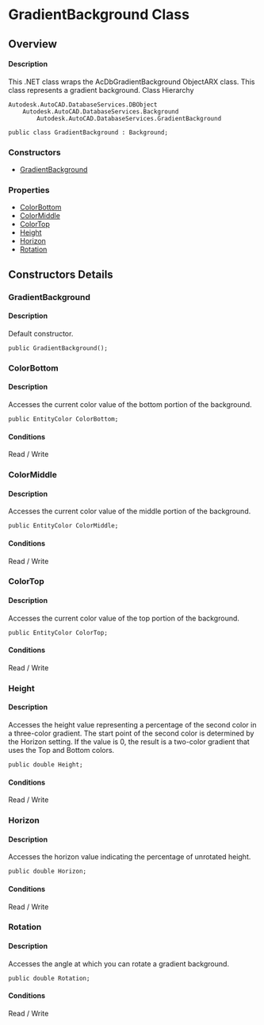 # GradientBackground Class

## Overview

#### Description
This .NET class wraps the AcDbGradientBackground ObjectARX class. This class represents a gradient background.
Class Hierarchy
```text
Autodesk.AutoCAD.DatabaseServices.DBObject
    Autodesk.AutoCAD.DatabaseServices.Background
        Autodesk.AutoCAD.DatabaseServices.GradientBackground
```

```text
public class GradientBackground : Background;
```

### Constructors

- [GradientBackground](#gradientbackground)

### Properties

- [ColorBottom](#colorbottom)
- [ColorMiddle](#colormiddle)
- [ColorTop](#colortop)
- [Height](#height)
- [Horizon](#horizon)
- [Rotation](#rotation)


## Constructors Details

### GradientBackground

#### Description
Default constructor.
```text
public GradientBackground();
```

### ColorBottom

#### Description
Accesses the current color value of the bottom portion of the background.
```text
public EntityColor ColorBottom;
```

#### Conditions
Read / Write
### ColorMiddle

#### Description
Accesses the current color value of the middle portion of the background.
```text
public EntityColor ColorMiddle;
```

#### Conditions
Read / Write
### ColorTop

#### Description
Accesses the current color value of the top portion of the background.
```text
public EntityColor ColorTop;
```

#### Conditions
Read / Write
### Height

#### Description
Accesses the height value representing a percentage of the second color in a three-color gradient. The start point of the second color is determined by the Horizon setting. If the value is 0, the result is a two-color gradient that uses the Top and Bottom colors.
```text
public double Height;
```

#### Conditions
Read / Write
### Horizon

#### Description
Accesses the horizon value indicating the percentage of unrotated height.
```text
public double Horizon;
```

#### Conditions
Read / Write
### Rotation

#### Description
Accesses the angle at which you can rotate a gradient background.
```text
public double Rotation;
```

#### Conditions
Read / Write